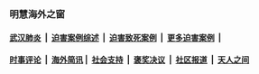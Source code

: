 
### 明慧海外之窗

####  [武汉肺炎](indexes/365.md?t=07180801) &nbsp;|&nbsp;  [迫害案例综述](indexes/328.md?t=07180801) &nbsp;|&nbsp; [迫害致死案例](indexes/277.md?t=07180801)  &nbsp;|&nbsp; [更多迫害案例](indexes/81.md?t=07180801)  &nbsp;|&nbsp; 
####  [时事评论](indexes/19.md?t=07180801) &nbsp;|&nbsp; [海外简讯](indexes/245.md?t=07180801)&nbsp;|&nbsp;  [社会支持](indexes/140.md?t=07180801) &nbsp;|&nbsp; [褒奖决议](indexes/282.md?t=07180801) &nbsp;|&nbsp; [社区报道](indexes/91.md?t=07180801)  &nbsp;|&nbsp; [天人之间](indexes/78.md?t=07180801) 

